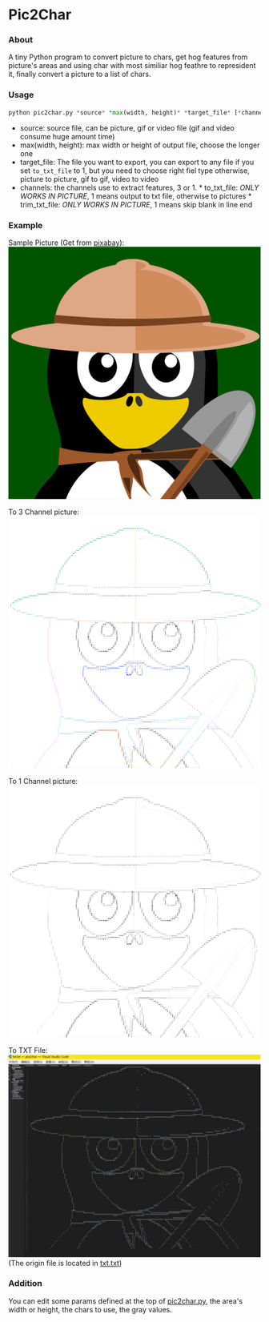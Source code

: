 # Pic2Char

### About
A tiny Python program to convert picture to chars, get hog features from picture's areas and using char with most similiar hog feathre to represident it, finally convert a picture to a list of chars.

### Usage
```python
python pic2char.py *source* *max(width, height)* *target_file* [*channels* [*to_txt_file* [*trim_txt_file*]]]
```
   * source: source file, can be picture, gif or video file (gif and video consume huge amount time)  
   * max(width, height): max width or height of output file, choose the longer one
   * target_file: The file you want to export, you can export to any file if you set `to_txt_file` to 1, but you need to choose right fiel type otherwise, picture to picture, gif to gif, video to video
   * channels: the channels use to extract features, 3 or 1.
    * to_txt_file: *ONLY WORKS IN PICTURE*, 1 means output to txt file, otherwise to pictures
    * trim_txt_file: *ONLY WORKS IN PICTURE*, 1 means skip blank in line end

### Example
Sample Picture (Get from [pixabay](https://pixabay.com/zh/研究员-晚礼服-inkscape中-矢量-企鹅-动物-1625959/)):
![Sample][1]

To 3 Channel picture:
![3Channel][2]

To 1 Channel picture:
![1Channel][3]

To TXT File:
![Txt][4]
(The origin file is located in [txt.txt](./readme/txt.txt))

### Addition
You can edit some params defined at the top of [pic2char.py](./pic2char.py), the area's width or height, the chars to use, the gray values.

[1]: readme/sample.png
[2]: readme/3channel.png
[3]: readme/1channel.png
[4]: readme/txt.png